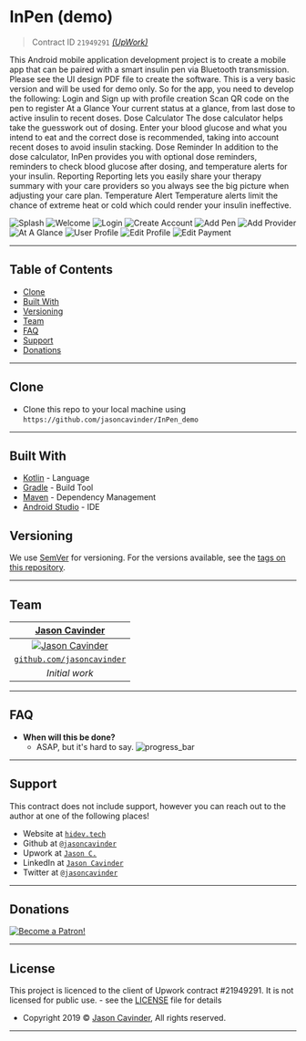 # InPen (demo)

> Contract ID `21949291` [*(UpWork)*](https://www.upwork.com/ab/f/contracts/21949291)

This Android mobile application development project is to create a mobile app that can be paired with a smart insulin pen via Bluetooth transmission. Please see the UI design PDF file to create the software.
This is a very basic version and will be used for demo only.
So for the app, you need to develop the following:
Login and Sign up with profile creation
Scan QR code on the pen to register
At a Glance
Your current status at a glance, from last dose to active insulin to recent doses.
Dose Calculator
The dose calculator helps take the guesswork out of dosing. Enter your blood glucose and what you intend to eat and the correct dose is recommended, taking into account recent doses to avoid insulin stacking.
Dose Reminder
In addition to the dose calculator, InPen provides you with optional dose reminders, reminders to check blood glucose after dosing, and temperature alerts for your insulin.
Reporting
Reporting lets you easily share your therapy summary with your care providers so you always see the big picture when adjusting your care plan.
Temperature Alert
Temperature alerts limit the chance of extreme heat or cold which could render your insulin ineffective.

![Splash](https://github.com/jasoncavinder/InPen_demo/raw/master/README/ScreenShotSplash.png)
![Welcome](https://github.com/jasoncavinder/InPen_demo/raw/master/README/ScreenShotWelcome.png)
![Login](https://github.com/jasoncavinder/InPen_demo/raw/master/README/ScreenShotLogin.png)
![Create Account](https://github.com/jasoncavinder/InPen_demo/raw/master/README/ScreenShotAddUser.png)
![Add Pen](https://github.com/jasoncavinder/InPen_demo/raw/master/README/ScreenShotAddPen.png)
![Add Provider](https://github.com/jasoncavinder/InPen_demo/raw/master/README/ScreenShotAddProvider.png)
![At A Glance](https://github.com/jasoncavinder/InPen_demo/raw/master/README/ScreenShotAtAGlance.png)
![User Profile](https://github.com/jasoncavinder/InPen_demo/raw/master/README/ScreenShotProfile.png)
![Edit Profile](https://github.com/jasoncavinder/InPen_demo/raw/master/README/ScreenShotEditProfile.png)
![Edit Payment](https://github.com/jasoncavinder/InPen_demo/raw/master/README/ScreenShotEditPayment.png)

---

## Table of Contents

- [Clone](#clone)
- [Built With](#built-with)
- [Versioning](#versioning)
- [Team](#team)
- [FAQ](#faq)
- [Support](#support)
- [Donations](#donations)

---

## Clone

- Clone this repo to your local machine using `https://github.com/jasoncavinder/InPen_demo`

---

## Built With

* [Kotlin](http://kotlinlang.org) - Language
* [Gradle](https://gradle.org) - Build Tool
* [Maven](https://maven.apache.org/) - Dependency Management
* [Android Studio](https://developer.android.com/studio) - IDE

## Versioning

We use [SemVer](http://semver.org/) for versioning. For the versions available, see the [tags on this repository](https://github.com/jasoncavinder/InPen_demo/tags).

---

## Team

| <a href="https://github.com/jasoncavinder" target="_blank">**Jason Cavinder**</a> | 
| :---: |
| [![Jason Cavinder](https://avatars2.githubusercontent.com/u/3366163?s=200&v=4)](https://github.com/jasoncavinder)    |
| <a href="http://github.com/jasoncavinder" target="_blank">`github.com/jasoncavinder`</a> |
| *Initial work* |

---

## FAQ

- **When will this be done?**
    - ASAP, but it's hard to say.
      ![progress_bar](https://github.com/jasoncavinder/InPen_demo/raw/master/README/Progress.gif)

---

## Support

This contract does not include support, however you can reach out to the author at one of the following places!

- Website at <a href="http://hidev.tech" target="_blank">`hidev.tech`</a>
- Github at <a href="http://github.com/jasoncavinder">`@jasoncavinder`</a>
- Upwork at <a href="https://www.upwork.com/o/profiles/users/_~01ca95357e1e521945/" target="_blank">`Jason C.`</a>
- LinkedIn at <a href="https://www.linkedin.com/in/jason-cavinder/">`Jason Cavinder`</a>
- Twitter at <a href="https://twitter.com/jasoncavinder" target="_blank">`@jasoncavinder`</a>

---

## Donations

[![Become a Patron!](https://github.com/jasoncavinder/InPen_demo/raw/master/README/become_a_patron_button@2x.png)](https://www.patreon.com/bePatron?u=3707292)

---

## License

This project is licenced to the client of Upwork contract #21949291. It is not licensed for public use. - see the [LICENSE](LICENSE) file for details

- Copyright 2019 © <a href="http://github.com/jasoncavinder" target="_blank">Jason Cavinder</a>, All rights reserved.

---
